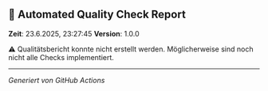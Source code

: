 ## 🤖 Automated Quality Check Report

**Zeit**: 23.6.2025, 23:27:45
**Version**: 1.0.0

⚠️ Qualitätsbericht konnte nicht erstellt werden. Möglicherweise sind noch nicht alle Checks implementiert.

---
*Generiert von GitHub Actions*